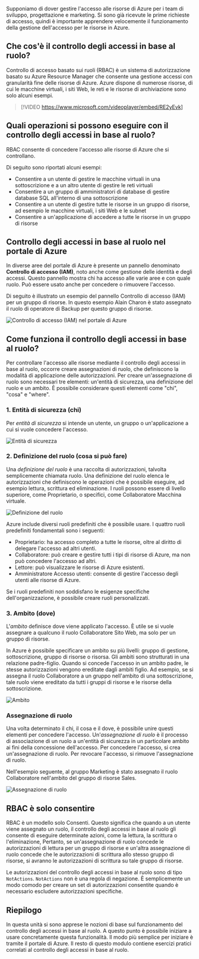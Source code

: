 Supponiamo di dover gestire l'accesso alle risorse di Azure per i team di sviluppo, progettazione e marketing. Si sono già ricevute le prime richieste di accesso, quindi è importante apprendere velocemente il funzionamento della gestione dell'accesso per le risorse in Azure.

## <a name="what-is-rbac"></a>Che cos'è il controllo degli accessi in base al ruolo?

Controllo di accesso basato sui ruoli (RBAC) è un sistema di autorizzazione basato su Azure Resource Manager che consente una gestione accessi con granularità fine delle risorse di Azure. Azure dispone di numerose risorse, di cui le macchine virtuali, i siti Web, le reti e le risorse di archiviazione sono solo alcuni esempi.

> [!VIDEO https://www.microsoft.com/videoplayer/embed/RE2yEvk]

## <a name="what-can-i-do-with-rbac"></a>Quali operazioni si possono eseguire con il controllo degli accessi in base al ruolo?

RBAC consente di concedere l'accesso alle risorse di Azure che si controllano.

Di seguito sono riportati alcuni esempi:

- Consentire a un utente di gestire le macchine virtuali in una sottoscrizione e a un altro utente di gestire le reti virtuali
- Consentire a un gruppo di amministratori di database di gestire database SQL all'interno di una sottoscrizione
- Consentire a un utente di gestire tutte le risorse in un gruppo di risorse, ad esempio le macchine virtuali, i siti Web e le subnet
- Consentire a un'applicazione di accedere a tutte le risorse in un gruppo di risorse

## <a name="rbac-in-the-azure-portal"></a>Controllo degli accessi in base al ruolo nel portale di Azure

In diverse aree del portale di Azure è presente un pannello denominato **Controllo di accesso (IAM)**, noto anche come gestione delle identità e degli accessi. Questo pannello mostra chi ha accesso alle varie aree e con quale ruolo. Può essere usato anche per concedere o rimuovere l'accesso.

Di seguito è illustrato un esempio del pannello Controllo di accesso (IAM) per un gruppo di risorse. In questo esempio Alain Charon è stato assegnato il ruolo di operatore di Backup per questo gruppo di risorse.

![Controllo di accesso (IAM) nel portale di Azure](../media/2-resource-group-access-control.png)

## <a name="how-does-rbac-work"></a>Come funziona il controllo degli accessi in base al ruolo?

Per controllare l'accesso alle risorse mediante il controllo degli accessi in base al ruolo, occorre creare assegnazioni di ruolo, che definiscono la modalità di applicazione delle autorizzazioni. Per creare un'assegnazione di ruolo sono necessari tre elementi: un'entità di sicurezza, una definizione del ruolo e un ambito. È possibile considerare questi elementi come "chi", "cosa" e "where".

### <a name="1-security-principal-who"></a>1. Entità di sicurezza (chi)

Per *entità di sicurezza* si intende un utente, un gruppo o un'applicazione a cui si vuole concedere l'accesso.

![Entità di sicurezza](../media/2-rbac-security-principal.png)

### <a name="2-role-definition-what-you-can-do"></a>2. Definizione del ruolo (cosa si può fare)

Una *definizione del ruolo* è una raccolta di autorizzazioni, talvolta semplicemente chiamata ruolo. Una definizione del ruolo elenca le autorizzazioni che definiscono le operazioni che è possibile eseguire, ad esempio lettura, scrittura ed eliminazione. I ruoli possono essere di livello superiore, come Proprietario, o specifici, come Collaboratore Macchina virtuale.

![Definizione del ruolo](../media/2-rbac-role-definition.png)

Azure include diversi ruoli predefiniti che è possibile usare. I quattro ruoli predefiniti fondamentali sono i seguenti:

- Proprietario: ha accesso completo a tutte le risorse, oltre al diritto di delegare l'accesso ad altri utenti.
- Collaboratore: può creare e gestire tutti i tipi di risorse di Azure, ma non può concedere l'accesso ad altri.
- Lettore: può visualizzare le risorse di Azure esistenti.
- Amministratore Accesso utenti: consente di gestire l'accesso degli utenti alle risorse di Azure.

Se i ruoli predefiniti non soddisfano le esigenze specifiche dell'organizzazione, è possibile creare ruoli personalizzati.

### <a name="3-scope-where"></a>3. Ambito (dove)

L'*ambito* definisce dove viene applicato l'accesso. È utile se si vuole assegnare a qualcuno il ruolo Collaboratore Sito Web, ma solo per un gruppo di risorse.

In Azure è possibile specificare un ambito su più livelli: gruppo di gestione, sottoscrizione, gruppo di risorse o risorsa. Gli ambiti sono strutturati in una relazione padre-figlio. Quando si concede l'accesso in un ambito padre, le stesse autorizzazioni vengono ereditate dagli ambiti figlio. Ad esempio, se si assegna il ruolo Collaboratore a un gruppo nell'ambito di una sottoscrizione, tale ruolo viene ereditato da tutti i gruppi di risorse e le risorse della sottoscrizione.

![Ambito](../media/2-rbac-scope.png)

### <a name="role-assignment"></a>Assegnazione di ruolo

Una volta determinato il chi, il cosa e il dove, è possibile unire questi elementi per concedere l'accesso. Un'*assegnazione di ruolo* è il processo di associazione di un ruolo a un'entità di sicurezza in un particolare ambito ai fini della concessione dell'accesso. Per concedere l'accesso, si crea un'assegnazione di ruolo. Per revocare l'accesso, si rimuove l'assegnazione di ruolo.

Nell'esempio seguente, al gruppo Marketing è stato assegnato il ruolo Collaboratore nell'ambito del gruppo di risorse Sales.

![Assegnazione di ruolo](../media/2-rbac-overview.png)

## <a name="rbac-is-allow-only"></a>RBAC è solo consentire

RBAC è un modello solo Consenti. Questo significa che quando a un utente viene assegnato un ruolo, il controllo degli accessi in base al ruolo gli consente di eseguire determinate azioni, come la lettura, la scrittura o l'eliminazione, Pertanto, se un'assegnazione di ruolo concede le autorizzazioni di lettura per un gruppo di risorse e un'altra assegnazione di ruolo concede che le autorizzazioni di scrittura allo stesso gruppo di risorse, si avranno le autorizzazioni di scrittura su tale gruppo di risorse.

Le autorizzazioni del controllo degli accessi in base al ruolo sono di tipo `NotActions`. `NotActions` non è una regola di negazione. È semplicemente un modo comodo per creare un set di autorizzazioni consentite quando è necessario escludere autorizzazioni specifiche.

## <a name="summary"></a>Riepilogo

In questa unità si sono apprese le nozioni di base sul funzionamento del controllo degli accessi in base al ruolo. A questo punto è possibile iniziare a usare concretamente questa funzionalità. Il modo più semplice per iniziare è tramite il portale di Azure. Il resto di questo modulo contiene esercizi pratici correlati al controllo degli accessi in base al ruolo.
